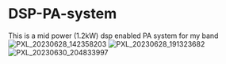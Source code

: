 # DSP-PA-system
This is a mid power (1.2kW) dsp enabled PA system for my band
![PXL_20230628_142358203](https://github.com/pyroinventor/DSP-PA-system/assets/77114423/7af50897-4d4b-4b4d-bfad-281f566c0821)
![PXL_20230628_191323682](https://github.com/pyroinventor/DSP-PA-system/assets/77114423/1d6d2744-2b8b-4de2-9869-01ab6144cde0)
![PXL_20230630_204833997](https://github.com/pyroinventor/DSP-PA-system/assets/77114423/036555d0-58bd-4acc-9fab-17eb14e5337b)
